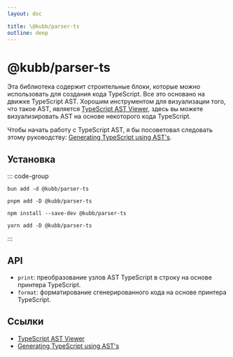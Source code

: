 ```yaml
---
layout: doc

title: \@kubb/parser-ts
outline: deep
---
```


# @kubb/parser-ts

Эта библиотека содержит строительные блоки, которые можно использовать для создания кода TypeScript. Все это основано на движке TypeScript AST.
Хорошим инструментом для визуализации того, что такое AST, является [TypeScript AST Viewer](https://ts-ast-viewer.com), здесь вы можете визуализировать AST на основе некоторого кода TypeScript.

Чтобы начать работу с TypeScript AST, я бы посоветовал следовать этому руководству: [Generating TypeScript using AST's](https://nabeelvalley.co.za/docs/javascript/typescript-ast/).

## Установка

::: code-group
```shell [bun]
bun add -d @kubb/parser-ts
```

```shell [pnpm]
pnpm add -D @kubb/parser-ts
```

```shell [npm]
npm install --save-dev @kubb/parser-ts
```

```shell [yarn]
yarn add -D @kubb/parser-ts
```
:::

## API
- `print`: преобразование узлов AST TypeScript в строку на основе принтера TypeScript.
- `format`: форматирование сгенерированного кода на основе принтера TypeScript.

## Ссылки

- [TypeScript AST Viewer](https://ts-ast-viewer.com)
- [Generating TypeScript using AST's](https://nabeelvalley.co.za/docs/javascript/typescript-ast/)
